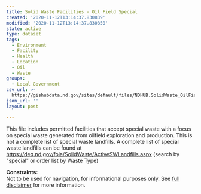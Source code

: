 ```yaml
---
title: Solid Waste Facilities - Oil Field Special
created: '2020-11-12T13:14:37.830839'
modified: '2020-11-12T13:14:37.830850'
state: active
type: dataset
tags:
  - Environment
  - Facility
  - Health
  - Location
  - Oil
  - Waste
groups:
  - Local Government
csv_url: >-
  https://gishubdata.nd.gov/sites/default/files/NDHUB.SolidWaste_OilFieldSpecial.csv
json_url: ''
layout: post

---
```

<p>This file includes permitted facilities that accept special waste with a focus on special waste generated from oilfield exploration and production. This is not a complete list of special waste landfills. A complete list of special waste landfills can be found at <a href="https://deq.nd.gov/foia/SolidWaste/ActiveSWLandfills.aspx">https://deq.nd.gov/foia/SolidWaste/ActiveSWLandfills.aspx</a> (search by "special" or order list by Waste Type)</p>
<p><strong>Constraints:</strong><br />
Not to be used for navigation, for informational purposes only. See <a href="/north-dakota-disclaimer">full disclaimer</a> for more information.</p>

